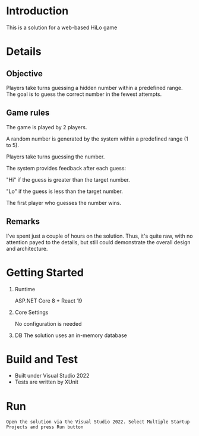 # Introduction

This is a solution for a web-based HiLo game

# Details

## Objective

Players take turns guessing a hidden number within a predefined range. The goal is to guess the correct number in the fewest attempts.

## Game rules

The game is played by 2 players.

A random number is generated by the system within a predefined range (1 to 5).

Players take turns guessing the number.

The system provides feedback after each guess:

"Hi" if the guess is greater than the target number.

"Lo" if the guess is less than the target number.

The first player who guesses the number wins.

## Remarks

I've spent just a couple of hours on the solution. Thus, it's quite raw, with no attention payed to the details, but still could demonstrate the overall design and architecture.

# Getting Started

1. Runtime

   ASP.NET Core 8 + React 19

2. Core Settings

   No configuration is needed

3. DB
   The solution uses an in-memory database

# Build and Test

- Built under Visual Studio 2022
- Tests are written by XUnit

# Run

    Open the solution via the Visual Studio 2022. Select Multiple Startup Projects and press Run button
